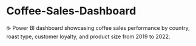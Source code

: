 # Coffee-Sales-Dashboard
☕ Power BI dashboard showcasing coffee sales performance by country, roast type, customer loyalty, and product size from 2019 to 2022.
